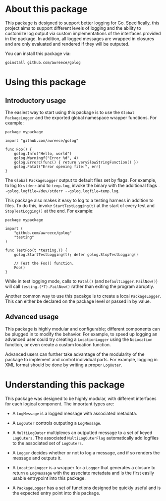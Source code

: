 About this package
==================

This package is designed to support better logging for Go. Specifically, this
project aims to support different levels of logging and the ability to
customize log output via custom implementations of the interfaces provided in
the package. In addition, all logged messages are wrapped in closures and are
only evaluated and rendered if they will be outputed.

You can install this package via:

	goinstall github.com/awreece/golog

Using this package
==================

Introductory usage
------------------

The easiest way to start using this package is to use the `Global` 
`PackageLogger` and the exported global namespace wrapper functions. For
example:

	package mypackage

	import "github.com/awreece/golog"

	func Foo() {
		golog.Info("Hello, world")
		golog.Warningf("Error %d", 4)
		golog.Errorc(func() { return verySlowStringFunction() })
		golog.Fatal("Error opening file:", err)
	}

The `Global` `PackageLogger` output to default files set by flags. For example,
to log to `stderr` and to `temp.log`, invoke the binary with the additional
flags `--golog.logfile=/dev/stderr --golog.logfile=temp.log`.

This package also makes it easy to log to a testing harness in addition to
files. To do this, invoke `StartTestLogging(t)` at the start of every test
and `StopTestLogging()` at the end. For example:
	
	package mypackage
	
	import (
		"github.com/awreece/golog"
		"testing"
	)

	func TestFoo(t *testing.T) {
		golog.StartTestLogging(t); defer golog.StopTestLogging()

		// Test the Foo() function.
		Foo()
	}

While in test logging mode, calls to `Fatal()` (and `DefaultLogger.FailNow()`)
will call `testing.(*T).FailNow()` rather than
exiting the program abruptly.

Another common way to use this pacakge is to create a local `PackageLogger`.
This can either be declared on the package level or passed in by value.

Advanced usage
--------------
This package is highly modular and configurable; different components can be
plugged in to modify the behavior. For example, to speed up logging an advanced
user could try creating a `LocationLogger` using the `NoLocation` function, or
even create a custom location function.

Advanced users can further take advantage of the modularity of the package to 
implement and control individual parts. For example, logging in XML format 
should be done by writing a proper `LogOuter`.

Understanding this package
==========================
This package was designed to be highly modular, with different interfaces for
each logical component. The important types are:

*	A `LogMessage` is a logged message with associated metadata.

*	A `LogOuter` controls outputing a `LogMessage`.

*	A `MultiLogOuter` multiplexes an outputted message to a set of keyed
	`LogOuters`. The associated `MultiLogOuterFlag` automatically add 
	logfiles to the associated set of `LogOuters`.

*	A `Logger` decides whether or not to log a message, and if so renders 
	the message and outputs it.

*	A `LocationLogger` is a wrapper for a `Logger` that generates a closure
	to return a `LogMessage` with the associate metadata and is the first 
	easily usable entrypoint into this package.

*	A `PackageLogger` has a set of functions designed be quickly useful
	and is the expected entry point into this package.
